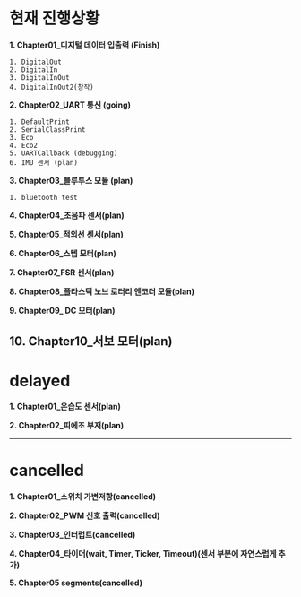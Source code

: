 # 현재 진행상황
**1. Chapter01_디지털 데이터 입출력 (Finish)**

    1. DigitalOut
    2. DigitalIn
    3. DigitalInOut
    4. DigitalInOut2(창작)
**2. Chapter02_UART 통신 (going)**

    1. DefaultPrint
    2. SerialClassPrint
    3. Eco
    4. Eco2
    5. UARTCallback (debugging)
    6. IMU 센서 (plan)
**3. Chapter03_블루투스 모듈 (plan)**

    1. bluetooth test
**4. Chapter04_초음파 센서(plan)**

**5. Chapter05_적외선 센서(plan)**

**6. Chapter06_스텝 모터(plan)**

**7. Chapter07_FSR 센서(plan)**

**8. Chapter08_플라스틱 노브 로터리 엔코더 모듈(plan)**

**9. Chapter09_ DC 모터(plan)**

**10. Chapter10_서보 모터(plan)**
------------
# delayed

**1. Chapter01_온습도 센서(plan)**

**2. Chapter02_피에조 부저(plan)**

------------
# cancelled

**1. Chapter01_스위치 가변저항(cancelled)**

**2. Chapter02_PWM 신호 출력(cancelled)**

**3. Chapter03_인터럽트(cancelled)**

**4. Chapter04_타이머(wait, Timer, Ticker, Timeout)(센서 부분에 자연스럽게 추가)**

**5. Chapter05 segments(cancelled)**
